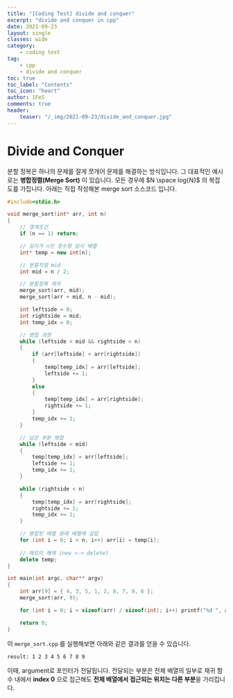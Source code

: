 ```yaml
---
title: "[Coding Test] divide and conquer"
excerpt: "divide and conquer in cpp"
date: 2021-09-23
layout: single
classes: wide
category:
    - coding test
tag:
    - cpp
    - divide and conquer 
toc: true
toc_label: "Contents"
toc_icon: "heart"
author: 1FeS
comments: true
header:
    teaser: "/_img/2021-09-23/divide_and_conquer.jpg"
---
```


# Divide and Conquer

분할 정복은 하나의 문제를 잘게 쪼개어 문제를 해결하는 방식입니다. 그 대표적인 예시로는 **병합정렬(Merge Sort)** 이 있습니다. 모든 경우에 $N \space log{N}$ 의 복잡도를 가집니다. 아래는 직접 작성해본 merge sort 소스코드 입니다.

```cpp
#include<stdio.h>

void merge_sort(int* arr, int n)
{
    // 경계조건
	if (n == 1) return;

    // 길이가 n인 정수형 임시 배열
	int* temp = new int[n];

    // 분할지점 mid
	int mid = n / 2;

    // 분할정복 재귀
	merge_sort(arr, mid);
	merge_sort(arr + mid, n - mid);

	int leftside = 0;
	int rightside = mid;
	int temp_idx = 0;

    // 병합 과정
	while (leftside < mid && rightside < n)
	{
		if (arr[leftside] < arr[rightside])
		{
			temp[temp_idx] = arr[leftside];
			leftside += 1;
		}
		else
		{
			temp[temp_idx] = arr[rightside];
			rightside += 1;
		}
		temp_idx += 1;
	}

    // 남은 부분 병합
	while (leftside < mid)
	{
		temp[temp_idx] = arr[leftside];
		leftside += 1;
		temp_idx += 1;
	}

	while (rightside < n)
	{
		temp[temp_idx] = arr[rightside];
		rightside += 1;
		temp_idx += 1;
	}

    // 병합된 배열 원래 배열에 삽입
	for (int i = 0; i < n; i++) arr[i] = temp[i];
	
    // 메모리 해제 (new <-> delete)
	delete temp;
}

int main(int argc, char** argv)
{
	int arr[9] = { 4, 3, 5, 1, 2, 8, 7, 9, 6 };
	merge_sort(arr, 9);

	for (int i = 0; i < sizeof(arr) / sizeof(int); i++) printf("%d ", arr[i]);

	return 0;
}
```

이 `merge_sort.cpp` 를 실행해보면 아래와 같은 결과를 얻을 수 있습니다.

```
result: 1 2 3 4 5 6 7 8 9
```

이때, argument로 포인터가 전달됩니다. 전달되는 부분은 전체 배열의 일부로 재귀 함수 내에서 **index 0** 으로 접근해도 **전체 배열에서 접근되는 위치는 다른 부분**을 가리킵니다.